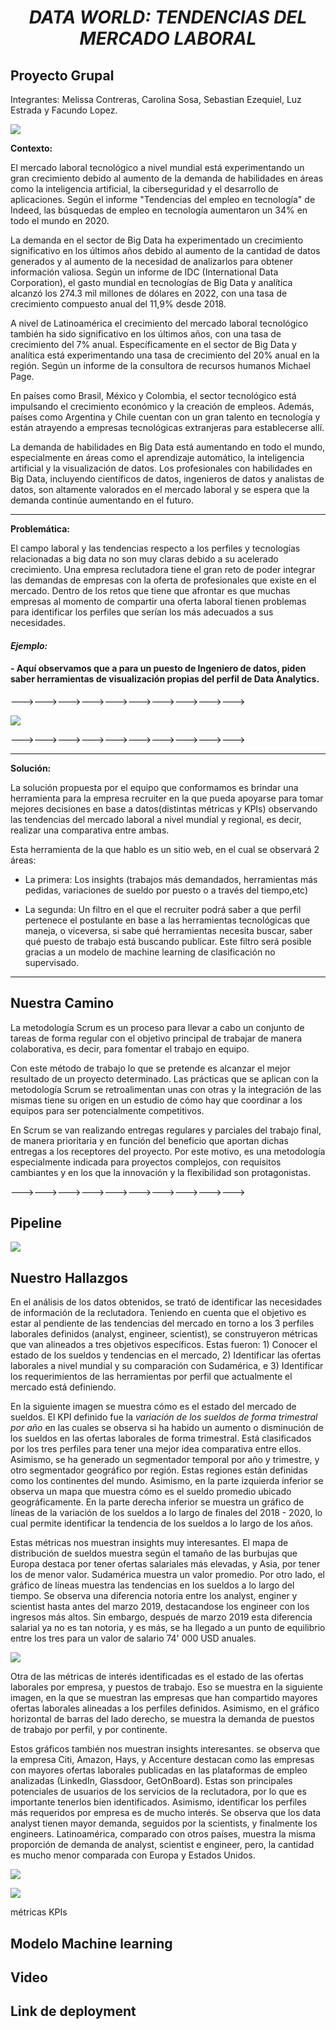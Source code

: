 # <center>***DATA WORLD: TENDENCIAS DEL MERCADO LABORAL*** </center>

## Proyecto Grupal

Integrantes: Melissa Contreras, Carolina Sosa, Sebastian Ezequiel, Luz Estrada y Facundo Lopez.

![](https://www.infoposiciones.net/wp-content/uploads/mercado-trabajo-Large-1.jpg)


**Contexto:** 
 
El mercado laboral tecnológico a nivel mundial está experimentando un gran crecimiento debido al aumento de la demanda de habilidades en áreas como la inteligencia artificial, la ciberseguridad y el desarrollo de aplicaciones. Según el informe "Tendencias del empleo en tecnología" de Indeed, las búsquedas de empleo en tecnología aumentaron un 34% en todo el mundo en 2020.

La demanda en el sector de Big Data ha experimentado un crecimiento significativo en los últimos años debido al aumento de la cantidad de datos generados y al aumento de la necesidad de analizarlos para obtener información valiosa. Según un informe de IDC (International Data Corporation), el gasto mundial en tecnologías de Big Data y analítica alcanzó los 274.3 mil millones de dólares en 2022, con una tasa de crecimiento compuesto anual del 11,9% desde 2018.

A nivel de Latinoamérica el crecimiento del mercado laboral tecnológico también ha sido significativo en los últimos años, con una tasa de crecimiento del 7% anual. Específicamente en el sector de Big Data y analítica está experimentando una tasa de crecimiento del 20% anual en la región. Según un informe de la consultora de recursos humanos Michael Page.

En países como Brasil, México y Colombia, el sector tecnológico está impulsando el crecimiento económico y la creación de empleos. Además, países como Argentina y Chile cuentan con un gran talento en tecnología y están atrayendo a empresas tecnológicas extranjeras para establecerse allí.

La demanda de habilidades en Big Data está aumentando en todo el mundo, especialmente en áreas como el aprendizaje automático, la inteligencia artificial y la visualización de datos. Los profesionales con habilidades en Big Data, incluyendo científicos de datos, ingenieros de datos y analistas de datos, son altamente valorados en el mercado laboral y se espera que la demanda continúe aumentando en el futuro.


 ---
 **Problemática:**

 El campo laboral y las tendencias respecto a los perfiles y tecnologías relacionadas a big data no son muy claras debido a su acelerado crecimiento. Una empresa reclutadora tiene el gran reto de poder integrar las demandas de empresas con la oferta de profesionales que existe en el mercado. Dentro de los retos que tiene que afrontar es que muchas empresas al momento de compartir una oferta laboral tienen problemas para identificar los perfiles que serían los más adecuados a sus necesidades.



#### *Ejemplo:*
#### - Aquí observamos que a para un puesto de Ingeniero de datos, piden    saber herramientas de visualización propias del perfil de Data Analytics. 

--->--->--->--->--->--->--->--->--->--->

 <img src = 'ejemplo-anuncio.png' ><p>
 --->--->--->--->--->--->--->--->--->--->
 
 ---
  **Solución:**

   La solución propuesta por el equipo que conformamos es brindar una herramienta para la empresa recruiter en la que pueda apoyarse para tomar mejores decisiones en base a datos(distintas métricas y KPIs) observando las tendencias del mercado laboral a nivel mundial y regional, es decir, realizar una comparativa entre ambas.

   Esta herramienta de la que hablo es un sitio web, en el cual se observará 2 áreas:
   - La primera: Los insights (trabajos más demandados, herramientas más pedidas, variaciones de sueldo por puesto o a través del tiempo,etc)

   - La segunda: Un filtro en el que el recruiter podrá saber a que perfil pertenece el postulante en base a las herramientas tecnológicas que maneja, o viceversa, si sabe qué herramientas necesita buscar, saber qué puesto de trabajo está buscando publicar.
   Este filtro será posible gracias a un modelo de machine learning de clasificación no supervisado.




 ---

## Nuestra Camino

La metodología Scrum es un proceso para llevar a cabo un conjunto de tareas de forma regular con el objetivo principal de trabajar de manera colaborativa, es decir, para fomentar el trabajo en equipo.

Con este método de trabajo lo que se pretende es alcanzar el mejor resultado de un proyecto determinado. Las prácticas que se aplican con la metodología Scrum se retroalimentan unas con otras y la integración de las mismas tiene su origen en un estudio de cómo hay que coordinar a los equipos para ser potencialmente competitivos.

En Scrum se van realizando entregas regulares y parciales del trabajo final, de manera prioritaria y en función del beneficio que aportan dichas entregas a los receptores del proyecto. Por este motivo, es una metodología especialmente indicada para proyectos complejos, con requisitos cambiantes y en los que la innovación y la flexibilidad son protagonistas.



--->--->--->--->--->--->--->--->--->--->

## **Pipeline**

<img src = 'pipeline.png' ><p>



## Nuestro Hallazgos
En el análisis de los datos obtenidos, se trató de identificar las necesidades de información de la reclutadora. Teniendo en cuenta que el objetivo es estar al pendiente de las tendencias del mercado en torno a los 3 perfiles laborales definidos (analyst, engineer, scientist), se construyeron métricas que van alineados a tres objetivos específicos. Estas fueron: 1) Conocer el estado de los sueldos y tendencias en el mercado, 2) Identificar las ofertas laborales a nivel mundial y su comparación con Sudamérica, e 3) Identificar los requerimientos de las herramientas por perfil que actualmente el mercado está definiendo. 

En la siguiente imagen se muestra cómo es el estado del mercado de sueldos. El KPI definido fue la _variación de los sueldos de forma trimestral por año_ en las cuales se observa si ha habido un aumento o disminución de los sueldos en las ofertas laborales de forma trimestral. Está clasificados por los tres perfiles para tener una mejor idea comparativa entre ellos. Asimismo, se ha generado un segmentador temporal por año y trimestre, y otro segmentador geográfico por región. Estas regiones están definidas como los continentes del mundo. Asimismo, en la parte izquierda inferior se observa un mapa que muestra cómo es el sueldo promedio ubicado geográficamente. En la parte derecha inferior se muestra un gráfico de líneas de la variación de los sueldos a lo largo de finales del 2018 - 2020, lo cual permite identificar la tendencia de los sueldos a lo largo de los años.
 
 Estas métricas nos muestran insights muy interesantes. El mapa de distribución de sueldos muestra según el tamaño de las burbujas que Europa destaca por tener ofertas salariales más elevadas, y Asia, por tener los de menor valor. Sudamérica muestra un valor promedio. Por otro lado, el gráfico de líneas muestra las tendencias en los sueldos a lo largo del tiempo. Se observa una diferencia notoria entre los analyst, enginer y scientist hasta antes del marzo 2019, destacandose los engineer con los ingresos más altos. Sin embargo, después de marzo 2019 esta diferencia salarial ya no es tan notoria, y es más, se ha llegado a un punto de equilibrio entre los tres para un valor de salario 74' 000 USD anuales. 

 <img src = 'Estado mercado sueldos.png' ><p>
  
  Otra de las métricas de interés identificadas es el estado de las ofertas laborales por empresa, y puestos de trabajo. Eso se muestra en la siguiente imagen, en la que se muestran las empresas que han compartido mayores ofertas laborales alineadas a los perfiles definidos. Asimismo, en el gráfico horizontal de barras del lado derecho, se muestra la demanda de puestos de trabajo por perfil, y por continente.
  
  Estos gráficos también nos muestran insights interesantes. se observa que la empresa Citi, Amazon, Hays, y Accenture destacan como las empresas con mayores ofertas laborales publicadas en las plataformas de empleo analizadas (LinkedIn, Glassdoor, GetOnBoard). Estas son principales potenciales de usuarios de los servicios de la reclutadora, por lo que es importante tenerlos bien identificados. Asimismo, identificar los perfiles más requeridos por empresa es de mucho interés. Se observa que los data analyst tienen mayor demanda, seguidos por la scientists, y finalmente los engineers. Latinoamérica, comparado con otros países, muestra la misma proporción de demanda de analyst, scientist e engineer, pero, la cantidad es mucho menor comparada con Europa y Estados Unidos.
  
 <img src = 'Estado mercado ofertas laborale.png' ><p>
  
  
  
 <img src = 'Requerimientos herramientas por perfil.png' ><p>


métricas
 KPIs
 
 ## Modelo Machine learning
 
  ## Video
 

  ## Link de deployment

 

